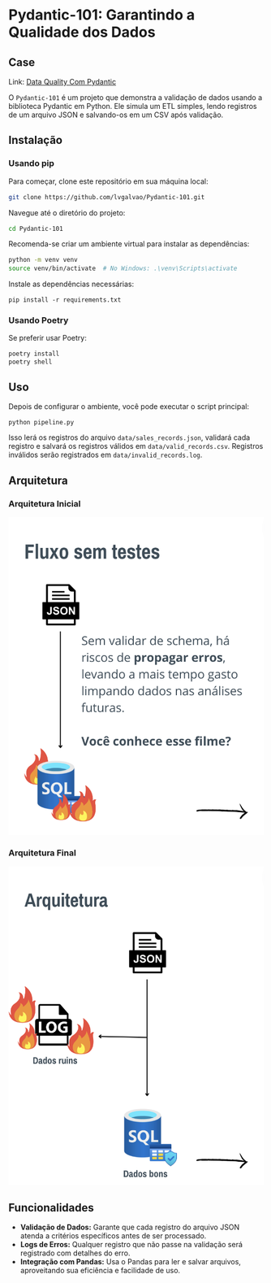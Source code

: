 # Pydantic-101: Garantindo a Qualidade dos Dados

## Case

Link: [Data Quality Com Pydantic](https://www.linkedin.com/posts/lucianovasconcelosf_data-quality-com-pydantic-activity-7105912270722887681-5tuc?utm_source=share&utm_medium=member_desktop)

O `Pydantic-101` é um projeto que demonstra a validação de dados usando a biblioteca Pydantic em Python. Ele simula um ETL simples, lendo registros de um arquivo JSON e salvando-os em um CSV após validação.

## Instalação

### Usando pip

Para começar, clone este repositório em sua máquina local:

```bash
git clone https://github.com/lvgalvao/Pydantic-101.git
```

Navegue até o diretório do projeto:

```bash
cd Pydantic-101
```

Recomenda-se criar um ambiente virtual para instalar as dependências:

```bash
python -m venv venv
source venv/bin/activate  # No Windows: .\venv\Scripts\activate
```

Instale as dependências necessárias:

```
pip install -r requirements.txt
```

### Usando Poetry

Se preferir usar Poetry:

```
poetry install
poetry shell
```

## Uso

Depois de configurar o ambiente, você pode executar o script principal:

```
python pipeline.py
```

Isso lerá os registros do arquivo `data/sales_records.json`, validará cada registro e salvará os registros válidos em `data/valid_records.csv`. Registros inválidos serão registrados em `data/invalid_records.log`.

## Arquitetura

### Arquitetura Inicial

![Arquitetura Inicial](static/image/initial_flow.png)

### Arquitetura Final

![Arquitetura Final](static/image/final_flow.png)

## Funcionalidades

* **Validação de Dados:** Garante que cada registro do arquivo JSON atenda a critérios específicos antes de ser processado.
* **Logs de Erros:** Qualquer registro que não passe na validação será registrado com detalhes do erro.
* **Integração com Pandas:** Usa o Pandas para ler e salvar arquivos, aproveitando sua eficiência e facilidade de uso.
